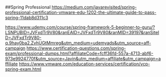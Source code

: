 ##Spring Professional
https://medium.com/javarevisited/spring-professional-certification-vmware-edu-1202-the-ultimate-guide-to-pass-spring-11dab8d311c3

https://www.udemy.com/course/spring-framework-5-beginner-to-guru/?LSNPUBID=JVFxdTr9V80&ranEAID=JVFxdTr9V80&ranMID=39197&ranSiteID=JVFxdTr9V80-q.9hay0ba2.ZvhUGtMmreg&utm_medium=udemyads&utm_source=aff-campaign
https://www.certification-questions.com/spring-exam/professional-dumps.html?affiliateCode=fcff36fd-557a-4713-abf6-973e9924770f&utm_source=Javin&utm_medium=affiliate&utm_campaign=affiliate
https://www.vmware.com/education-services/certification/vcp-spring-exam.html
